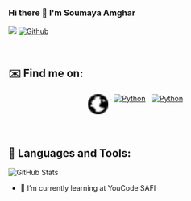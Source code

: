 ### Hi there 👋 I'm Soumaya Amghar

<!--
**SoumayaAMghar/SoumayaAMghar** is a ✨ _special_ ✨ repository because its `README.md` (this file) appears on your GitHub profile.

Here are some ideas to get you started:

- 🔭 I’m currently working on ...
- 🌱 I’m currently learning ...
- 👯 I’m looking to collaborate on ...
- 🤔 I’m looking for help with ...
- 💬 Ask me about ...
- 📫 How to reach me: ...
- 😄 Pronouns: ...
- ⚡ Fun fact: ...
-->

![](https://visitor-badge.laobi.icu/badge?page_id=SoumayaAMghar.SoumayaAMghar)
[![Github](https://img.shields.io/github/followers/SoumayaAMghar?label=Follow&style=social)](https://github.com/SoumayaAMghar)

<br/>

## ✉️ Find me on:


<p align="center">
 <a href="https://SoumayaAMghar.github.io/" target="_blank" rel="noopener noreferrer"> <img src="https://raw.githubusercontent.com/iconic/open-iconic/master/svg/globe.svg" alt="Python" height="40" style="vertical-align:top; margin:4px"> </a>
 <a href="https://www.linkedin.com/in/soumaya-amghar-a10175b7/" target="_blank" rel="noopener noreferrer"> <img src="https://cdn.jsdelivr.net/npm/simple-icons@v3/icons/linkedin.svg" alt="Python" height="40" style="vertical-align:top; margin:4px"></a>
 <a href="mailto:amghar.souma@gmail.com"> <img src="https://cdn.jsdelivr.net/npm/simple-icons@v3/icons/gmail.svg" alt="Python" height="40" style="vertical-align:top; margin:4px"></a>
</p>

<br />

## 🧰 Languages and Tools:
<!-- <p align="center">
<img src="https://raw.githubusercontent.com/github/explore/80688e429a7d4ef2fca1e82350fe8e3517d3494d/topics/python/python.png" alt="Python" height="40" style="vertical-align:top; margin:4px">
<img src="https://raw.githubusercontent.com/github/explore/80688e429a7d4ef2fca1e82350fe8e3517d3494d/topics/javascript/javascript.png" alt="Javascript" height="40" style="vertical-align:top; margin:4px">
<img src="https://raw.githubusercontent.com/github/explore/80688e429a7d4ef2fca1e82350fe8e3517d3494d/topics/visual-studio-code/visual-studio-code.png" alt="VS Code" height="40" style="vertical-align:top; margin:4px">
</p>

<br/>

 -->
![GitHub Stats](https://github-readme-stats.vercel.app/api?username=SoumayaAMghar&theme=radical)        
<!-- ![Top Langs](https://github-readme-stats.vercel.app/api/top-langs/?username=SoumayaAMghar&theme=tokyonight) -->
- 🌱 I’m currently learning at YouCode SAFI
